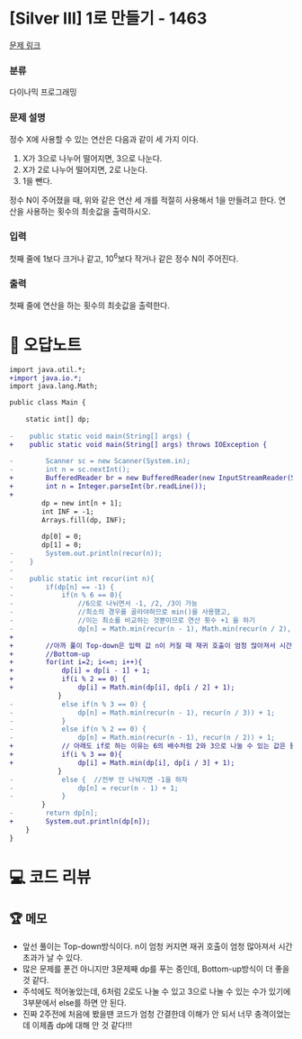 # [Silver III] 1로 만들기 - 1463 

[문제 링크](https://www.acmicpc.net/problem/1463) 

### 분류

다이나믹 프로그래밍

### 문제 설명

<p>정수 X에 사용할 수 있는 연산은 다음과 같이 세 가지 이다.</p>

<ol>
	<li>X가 3으로 나누어 떨어지면, 3으로 나눈다.</li>
	<li>X가 2로 나누어 떨어지면, 2로 나눈다.</li>
	<li>1을 뺀다.</li>
</ol>

<p>정수 N이 주어졌을 때, 위와 같은 연산 세 개를 적절히 사용해서 1을 만들려고 한다. 연산을 사용하는 횟수의 최솟값을 출력하시오.</p>

### 입력 

 <p>첫째 줄에 1보다 크거나 같고, 10<sup>6</sup>보다 작거나 같은 정수 N이 주어진다.</p>

### 출력 

 <p>첫째 줄에 연산을 하는 횟수의 최솟값을 출력한다.</p>



#  🚀  오답노트 

```diff
import java.util.*;
+import java.io.*;
import java.lang.Math;

public class Main {
    
    static int[] dp;
    
-    public static void main(String[] args) {
+    public static void main(String[] args) throws IOException {
        
-        Scanner sc = new Scanner(System.in);
-        int n = sc.nextInt();
+        BufferedReader br = new BufferedReader(new InputStreamReader(System.in));
+        int n = Integer.parseInt(br.readLine());
+        
        dp = new int[n + 1];
        int INF = -1;
        Arrays.fill(dp, INF);
        
        dp[0] = 0;
        dp[1] = 0;
-        System.out.println(recur(n));
-    }
-    
-    public static int recur(int n){
-        if(dp[n] == -1) {
-            if(n % 6 == 0){
-                //6으로 나뉘면서 -1, /2, /3이 가능
-                //최소의 경우를 골라야하므로 min()을 사용했고, 
-                //이는 최소를 비교하는 것뿐이므로 연산 횟수 +1 을 하기 
-                dp[n] = Math.min(recur(n - 1), Math.min(recur(n / 2), recur(n / 3))) + 1;
+        
+        //아까 풀이 Top-down은 입력 값 n이 커질 때 재귀 호출이 엄청 많아져서 시간 초과가 날 수 있다.
+        //Bottom-up
+        for(int i=2; i<=n; i++){
+            dp[i] = dp[i - 1] + 1;
+            if(i % 2 == 0) {
+                dp[i] = Math.min(dp[i], dp[i / 2] + 1);
            } 
-            else if(n % 3 == 0) {
-                dp[n] = Math.min(recur(n - 1), recur(n / 3)) + 1;
-            } 
-            else if(n % 2 == 0) {
-                dp[n] = Math.min(recur(n - 1), recur(n / 2)) + 1;
+            // 아래도 if로 하는 이유는 6의 배수처럼 2와 3으로 나눌 수 있는 값은 둘다 해야함. else no no 
+            if(i % 3 == 0){
+                dp[i] = Math.min(dp[i], dp[i / 3] + 1);
            }
-            else {  //전부 안 나눠지면 -1을 하자 
-                dp[n] = recur(n - 1) + 1;
-            }
        }
-        return dp[n];
+        System.out.println(dp[n]);
    }
}

```

# 💻 코드 리뷰




 ## 🏆 메모 

- 앞선 풀이는 Top-down방식이다. n이 엄청 커지면 재귀 호출이 엄청 많아져서 시간 초과가 날 수 있다.
- 많은 문제를 푼건 아니지만 3문제째 dp를 푸는 중인데, Bottom-up방식이 더 좋을 것 같다. 
- 주석에도 적어놓았는데, 6처럼 2로도 나눌 수 있고 3으로 나눌 수 있는 수가 있기에 3부분에서 else를 하면 안 된다. 
- 진짜 2주전에 처음에 봤을땐 코드가 엄청 간결한데 이해가 안 되서 너무 충격이었는데 이제좀 dp에 대해 안 것 같다!!!
